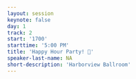 ```yaml
---
layout: session
keynote: false
day: 1
track: 2
start: '1700'
starttime: '5:00 PM'
title: 'Happy Hour Party! 🥳'
speaker-last-name: NA
short-description: 'Harborview Ballroom'
---
```

